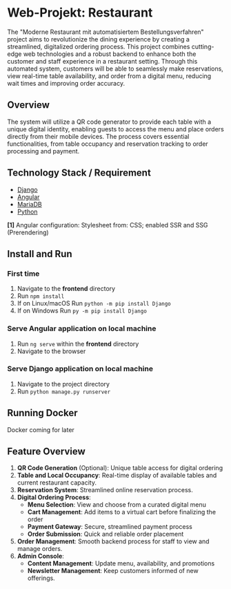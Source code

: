 # Web-Projekt: Restaurant

The "Moderne Restaurant mit automatisiertem Bestellungsverfahren" project aims to revolutionize the dining experience by creating a streamlined, digitalized ordering process. This project combines cutting-edge web technologies and a robust backend to enhance both the customer and staff experience in a restaurant setting. Through this automated system, customers will be able to seamlessly make reservations, view real-time table availability, and order from a digital menu, reducing wait times and improving order accuracy.

## Overview

The system will utilize a QR code generator to provide each table with a unique digital identity, enabling guests to access the menu and place orders directly from their mobile devices. The process covers essential functionalities, from table occupancy and reservation tracking to order processing and payment.

## Technology Stack / Requirement

* [Django](https://www.djangoproject.com/)
* [Angular](https://angular.dev/)
* [MariaDB](https://mariadb.org/)
* [Python](https://www.python.org)

**[1]** Angular configuration: Stylesheet from: CSS; enabled SSR and SSG (Prerendering)

## Install and Run

### First time

1. Navigate to the **frontend** directory
2. Run `npm install`
3. If on Linux/macOS Run `python -m pip install Django`
4. If on Windows Run `py -m pip install Django`

### Serve Angular application on local machine

1. Run `ng serve` within the **frontend** directory
2. Navigate to the browser

### Serve Django application on local machine

1. Navigate to the project directory
2. Run `python manage.py runserver`

## Running Docker

Docker coming for later

## Feature Overview

1. **QR Code Generation** (Optional): Unique table access for digital ordering
2. **Table and Local Occupancy**: Real-time display of available tables and current restaurant capacity.
3. **Reservation System**: Streamlined online reservation process.
4. **Digital Ordering Process**:
   * **Menu Selection**: View and choose from a curated digital menu
   * **Cart Management**: Add items to a virtual cart before finalizing the order
   * **Payment Gateway**: Secure, streamlined payment process
   * **Order Submission**: Quick and reliable order placement
5. **Order Management**: Smooth backend process for staff to view and manage orders.
6. **Admin Console**:
   * **Content Management**: Update menu, availability, and promotions
   * **Newsletter Management**: Keep customers informed of new offerings.
